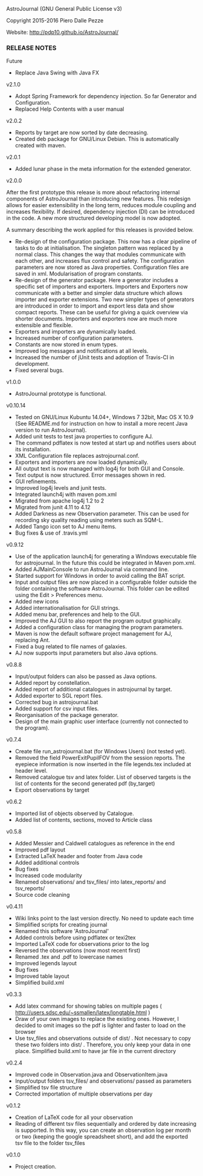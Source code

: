 AstroJournal (GNU General Public License v3)

Copyright 2015-2016 Piero Dalle Pezze

Website: http://pdp10.github.io/AstroJournal/


### RELEASE NOTES

Future

- Replace Java Swing with Java FX

v2.1.0
- Adopt Spring Framework for dependency injection. So far Generator and Configuration.
- Replaced Help Contents with a user manual

v2.0.2

- Reports by target are now sorted by date decreasing.
- Created deb package for GNU/Linux Debian. This is automatically created with maven.  

v2.0.1

- Added lunar phase in the meta information for the extended generator.

v2.0.0

After the first prototype this release is more about refactoring internal components of AstroJournal than introducing new features. This redesign allows for easier extensibility in the long term, reduces module coupling and increases flexibility. If desired, dependency injection (DI) can be introduced in the code. A new more structured developing model is now adopted. 

A summary describing the work applied for this releases is provided below.

- Re-design of the configuration package. This now has a clear pipeline of tasks to do at initialisation. The singleton pattern was replaced by a normal class. This changes the way that modules communicate with each other, and increases flux control and safety. The configuration parameters are now stored as Java properties. Configuration files are saved in xml. Modularisation of program constants.
- Re-design of the generator package. Here a generator includes a specific set of importers and exporters. Importers and Exporters now communicate with a better and simpler data structure which allows importer and exporter extensions. Two new simpler types of generators are introduced in order to import and export less data and show compact reports. These can be useful for giving a quick overview via shorter documents. Importers and exporters now are much more extensible and flexible.
- Exporters and importers are dynamically loaded.
- Increased number of configuration parameters.
- Constants are now stored in enum types.
- Improved log messages and notifications at all levels.
- Increased the number of jUnit tests and adoption of Travis-CI in development.
- Fixed several bugs.


v1.0.0

- AstroJournal prototype is functional.

v0.10.14

- Tested on GNU/Linux Kubuntu 14.04+, Windows 7 32bit, Mac OS X 10.9 (See README.md for instruction on how to 
install a more recent Java version to run AstroJournal). 
- Added unit tests to test java properties to configure AJ.
- The command pdflatex is now tested at start up and notifies users about its installation.
- XML Configuration file replaces astrojournal.conf.
- Exporters and importers are now loaded dynamically.
- All output text is now managed with log4j for both GUI and Console.
- Text output is now structured. Error messages shown in red.
- GUI refinements.
- Improved log4j levels and junit tests.
- Integrated launch4j with maven pom.xml
- Migrated from apache log4j 1.2 to 2
- Migrated from junit 4.11 to 4.12
- Added Darkness as new Observation parameter. This can be used for recording sky quality reading using meters such as SQM-L.
- Added Tango icon set to AJ menu items.
- Bug fixes & use of .travis.yml

v0.9.12

- Use of the application launch4j for generating a Windows executable file 
for astrojournal. In the future this could be integrated in Maven pom.xml.
- Added AJMainConsole to run AstroJournal via command line.
- Started support for Windows in order to avoid calling the BAT script.
- Input and output files are now placed in a configurable folder outside 
the folder containing the software AstroJournal. This folder can be edited 
using the Edit > Preferences menu.
- Added new icons
- Added internationalisation for GUI strings.
- Added menu bar, preferences and help to the GUI.
- Improved the AJ GUI to also report the program output graphically.
- Added a configuration class for managing the program parameters.
- Maven is now the default software project management for AJ, replacing 
Ant.
- Fixed a bug related to file names of galaxies. 
- AJ now supports input parameters but also Java options. 

v0.8.8

- Input/output folders can also be passed as Java options.
- Added report by constellation.
- Added report of additional catalogues in astrojournal by target.
- Added exporter to SGL report files.
- Corrected bug in astrojournal.bat
- Added support for csv input files.
- Reorganisation of the package generator.
- Design of the main graphic user interface (currently not connected to the program).

v0.7.4

- Create file run_astrojournal.bat (for Windows Users) (not tested yet).
- Removed the field PowerExitPupilFOV from the session reports. The eyepiece information is now inserted in the file legends.tex included at header level.
- Removed catalogue tsv and latex folder. List of observed targets is the list of contents for the second generated pdf (by_target)
- Export observations by target

v0.6.2

- Imported list of objects observed by Catalogue.
- Added list of contents, sections, moved to Article class

v0.5.8

- Added Messier and Caldwell catalogues as reference in the end
- Improved pdf layout
- Extracted LaTeX header and footer from Java code
- Added additional controls
- Bug fixes
- Increased code modularity
- Renamed observations/ and tsv_files/ into latex_reports/ and tsv_reports/
- Source code cleaning

v0.4.11

- Wiki links point to the last version directly. No need to update each time 
- Simplified scripts for creating journal
- Renamed this software 'AstroJournal'
- Added controls before using pdflatex or texi2tex
- Imported LaTeX code for observations prior to the log
- Reversed the observations (now most recent first)
- Renamed .tex and .pdf to lowercase names
- Improved legends layout
- Bug fixes
- Improved table layout
- Simplified build.xml

v0.3.3

- Add latex command for showing tables on multiple pages 
( http://users.sdsc.edu/~ssmallen/latex/longtable.html )
- Draw of your own images to replace the existing ones. However, I 
decided to omit images so the pdf is lighter and faster to load on the browser
- Use tsv_files and observations outside of dist/ . Not necessary to copy 
these two folders into dist/ . Therefore, you only keep your data in one 
place. Simplified build.xml to have jar file in the current directory

v0.2.4

- Improved code in Observation.java and ObservationItem.java
- Input/output folders tsv_files/ and observations/ passed as parameters
- Simplified tsv file structure
- Corrected importation of multiple observations per day

v0.1.2

- Creation of LaTeX code for all your observation
- Reading of different tsv files sequentially and ordered by date increasing 
is supported. In this way, you can create an observation log per month or 
two (keeping the google spreadsheet short), and add the exported tsv file 
to the folder tsv_files

v0.1.0

- Project creation.
